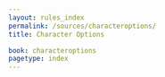 ```yaml
---
layout: rules_index
permalink: /sources/characteroptions/
title: Character Options

book: characteroptions
pagetype: index
---
```

